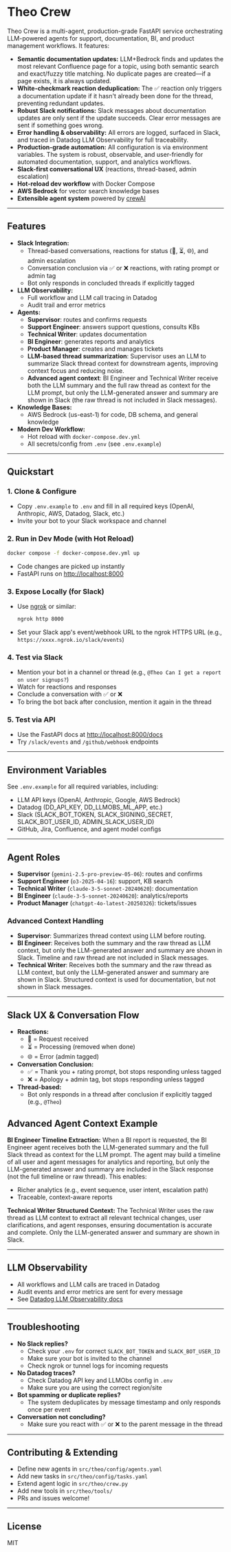 # Theo Crew

Theo Crew is a multi-agent, production-grade FastAPI service orchestrating LLM-powered agents for support, documentation, BI, and product management workflows. It features:
- **Semantic documentation updates:** LLM+Bedrock finds and updates the most relevant Confluence page for a topic, using both semantic search and exact/fuzzy title matching. No duplicate pages are created—if a page exists, it is always updated.
- **White-checkmark reaction deduplication:** The ✅ reaction only triggers a documentation update if it hasn't already been done for the thread, preventing redundant updates.
- **Robust Slack notifications:** Slack messages about documentation updates are only sent if the update succeeds. Clear error messages are sent if something goes wrong.
- **Error handling & observability:** All errors are logged, surfaced in Slack, and traced in Datadog LLM Observability for full traceability.
- **Production-grade automation:** All configuration is via environment variables. The system is robust, observable, and user-friendly for automated documentation, support, and analytics workflows.
- **Slack-first conversational UX** (reactions, thread-based, admin escalation)
- **Hot-reload dev workflow** with Docker Compose
- **AWS Bedrock** for vector search knowledge bases
- **Extensible agent system** powered by [crewAI](https://crewai.com)

---

## Features
- **Slack Integration:**
  - Thread-based conversations, reactions for status (🤖, ⏳, 🌐), and admin escalation
  - Conversation conclusion via ✅ or ❌ reactions, with rating prompt or admin tag
  - Bot only responds in concluded threads if explicitly tagged
- **LLM Observability:**
  - Full workflow and LLM call tracing in Datadog
  - Audit trail and error metrics
- **Agents:**
  - **Supervisor**: routes and confirms requests
  - **Support Engineer**: answers support questions, consults KBs
  - **Technical Writer**: updates documentation
  - **BI Engineer**: generates reports and analytics
  - **Product Manager**: creates and manages tickets
  - **LLM-based thread summarization**: Supervisor uses an LLM to summarize Slack thread context for downstream agents, improving context focus and reducing noise.
  - **Advanced agent context**: BI Engineer and Technical Writer receive both the LLM summary and the full raw thread as context for the LLM prompt, but only the LLM-generated answer and summary are shown in Slack (the raw thread is not included in Slack messages).
- **Knowledge Bases:**
  - AWS Bedrock (us-east-1) for code, DB schema, and general knowledge
- **Modern Dev Workflow:**
  - Hot reload with `docker-compose.dev.yml`
  - All secrets/config from `.env` (see `.env.example`)

---

## Quickstart

### 1. Clone & Configure
- Copy `.env.example` to `.env` and fill in all required keys (OpenAI, Anthropic, AWS, Datadog, Slack, etc.)
- Invite your bot to your Slack workspace and channel

### 2. Run in Dev Mode (with Hot Reload)
```sh
docker compose -f docker-compose.dev.yml up
```
- Code changes are picked up instantly
- FastAPI runs on [http://localhost:8000](http://localhost:8000)

### 3. Expose Locally (for Slack)
- Use [ngrok](https://ngrok.com/) or similar:
  ```sh
  ngrok http 8000
  ```
- Set your Slack app's event/webhook URL to the ngrok HTTPS URL (e.g., `https://xxxx.ngrok.io/slack/events`)

### 4. Test via Slack
- Mention your bot in a channel or thread (e.g., `@Theo Can I get a report on user signups?`)
- Watch for reactions and responses
- Conclude a conversation with ✅ or ❌
- To bring the bot back after conclusion, mention it again in the thread

### 5. Test via API
- Use the FastAPI docs at [http://localhost:8000/docs](http://localhost:8000/docs)
- Try `/slack/events` and `/github/webhook` endpoints

---

## Environment Variables
See `.env.example` for all required variables, including:
- LLM API keys (OpenAI, Anthropic, Google, AWS Bedrock)
- Datadog (DD_API_KEY, DD_LLMOBS_ML_APP, etc.)
- Slack (SLACK_BOT_TOKEN, SLACK_SIGNING_SECRET, SLACK_BOT_USER_ID, ADMIN_SLACK_USER_ID)
- GitHub, Jira, Confluence, and agent model configs

---

## Agent Roles
- **Supervisor** (`gemini-2.5-pro-preview-05-06`): routes and confirms
- **Support Engineer** (`o3-2025-04-16`): support, KB search
- **Technical Writer** (`claude-3-5-sonnet-20240620`): documentation
- **BI Engineer** (`claude-3-5-sonnet-20240620`): analytics/reports
- **Product Manager** (`chatgpt-4o-latest-20250326`): tickets/issues

### Advanced Context Handling
- **Supervisor**: Summarizes thread context using LLM before routing.
- **BI Engineer**: Receives both the summary and the raw thread as LLM context, but only the LLM-generated answer and summary are shown in Slack. Timeline and raw thread are not included in Slack messages.
- **Technical Writer**: Receives both the summary and the raw thread as LLM context, but only the LLM-generated answer and summary are shown in Slack. Structured context is used for documentation, but not shown in Slack messages.

---

## Slack UX & Conversation Flow
- **Reactions:**
  - 🤖 = Request received
  - ⏳ = Processing (removed when done)
  - 🌐 = Error (admin tagged)
- **Conversation Conclusion:**
  - ✅ = Thank you + rating prompt, bot stops responding unless tagged
  - ❌ = Apology + admin tag, bot stops responding unless tagged
- **Thread-based:**
  - Bot only responds in a thread after conclusion if explicitly tagged (e.g., `@Theo`)

## Advanced Agent Context Example

**BI Engineer Timeline Extraction:**
When a BI report is requested, the BI Engineer agent receives both the LLM-generated summary and the full Slack thread as context for the LLM prompt. The agent may build a timeline of all user and agent messages for analytics and reporting, but only the LLM-generated answer and summary are included in the Slack response (not the full timeline or raw thread). This enables:
- Richer analytics (e.g., event sequence, user intent, escalation path)
- Traceable, context-aware reports

**Technical Writer Structured Context:**
The Technical Writer uses the raw thread as LLM context to extract all relevant technical changes, user clarifications, and agent responses, ensuring documentation is accurate and complete. Only the LLM-generated answer and summary are shown in Slack.

---

## LLM Observability
- All workflows and LLM calls are traced in Datadog
- Audit events and error metrics are sent for every message
- See [Datadog LLM Observability docs](https://docs.datadoghq.com/llm_observability/)

---

## Troubleshooting
- **No Slack replies?**
  - Check your `.env` for correct `SLACK_BOT_TOKEN` and `SLACK_BOT_USER_ID`
  - Make sure your bot is invited to the channel
  - Check ngrok or tunnel logs for incoming requests
- **No Datadog traces?**
  - Check Datadog API key and LLMObs config in `.env`
  - Make sure you are using the correct region/site
- **Bot spamming or duplicate replies?**
  - The system deduplicates by message timestamp and only responds once per event
- **Conversation not concluding?**
  - Make sure you react with ✅ or ❌ to the parent message in the thread

---

## Contributing & Extending
- Define new agents in `src/theo/config/agents.yaml`
- Add new tasks in `src/theo/config/tasks.yaml`
- Extend agent logic in `src/theo/crew.py`
- Add new tools in `src/theo/tools/`
- PRs and issues welcome!

---

## License
MIT
